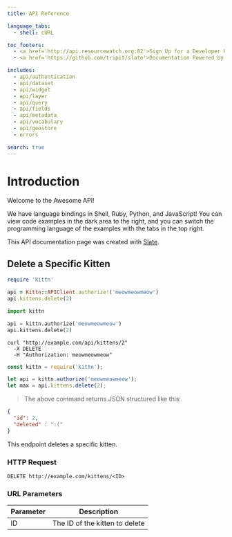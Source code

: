 ```yaml
---
title: API Reference

language_tabs:
  - shell: cURL

toc_footers:
  - <a href='http://api.resourcewatch.org:82'>Sign Up for a Developer Key</a>
  - <a href='https://github.com/tripit/slate'>Documentation Powered by Slate</a>

includes:
  - api/authentication
  - api/dataset
  - api/widget
  - api/layer
  - api/query
  - api/fields
  - api/metadata
  - api/vocabulary
  - api/geostore
  - errors

search: true
---
```


# Introduction

Welcome to the Awesome API!

We have language bindings in Shell, Ruby, Python, and JavaScript! You can view code examples in the dark area to the right, and you can switch the programming language of the examples with the tabs in the top right.

This API documentation page was created with [Slate](https://github.com/tripit/slate).


## Delete a Specific Kitten

```ruby
require 'kittn'

api = Kittn::APIClient.authorize!('meowmeowmeow')
api.kittens.delete(2)
```

```python
import kittn

api = kittn.authorize('meowmeowmeow')
api.kittens.delete(2)
```

```shell
curl "http://example.com/api/kittens/2"
  -X DELETE
  -H "Authorization: meowmeowmeow"
```

```javascript
const kittn = require('kittn');

let api = kittn.authorize('meowmeowmeow');
let max = api.kittens.delete(2);
```

> The above command returns JSON structured like this:

```json
{
  "id": 2,
  "deleted" : ":("
}
```

This endpoint deletes a specific kitten.

### HTTP Request

`DELETE http://example.com/kittens/<ID>`

### URL Parameters

Parameter | Description
--------- | -----------
ID | The ID of the kitten to delete

